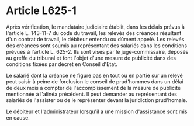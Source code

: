 # Article L625-1

Après vérification, le mandataire judiciaire établit, dans les délais prévus à l'article L. 143-11-7 du code du travail, les relevés des créances résultant d'un contrat de travail, le débiteur entendu ou dûment appelé. Les relevés des créances sont soumis au représentant des salariés dans les conditions prévues à l'article L. 625-2. Ils sont visés par le juge-commissaire, déposés au greffe du tribunal et font l'objet d'une mesure de publicité dans des conditions fixées par décret en Conseil d'Etat.

Le salarié dont la créance ne figure pas en tout ou en partie sur un relevé peut saisir à peine de forclusion le conseil de prud'hommes dans un délai de deux mois à compter de l'accomplissement de la mesure de publicité mentionnée à l'alinéa précédent. Il peut demander au représentant des salariés de l'assister ou de le représenter devant la juridiction prud'homale.

Le débiteur et l'administrateur lorsqu'il a une mission d'assistance sont mis en cause.
